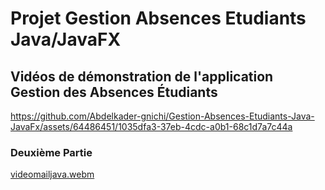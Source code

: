 # Projet Gestion Absences Etudiants Java/JavaFX

## Vidéos de démonstration de l'application Gestion des Absences Étudiants


https://github.com/Abdelkader-gnichi/Gestion-Absences-Etudiants-Java-JavaFx/assets/64486451/1035dfa3-37eb-4cdc-a0b1-68c1d7a7c44a

### Deuxième Partie

[videomailjava.webm](https://github.com/Abdelkader-gnichi/Gestion-Absences-Etudiants-Java-JavaFx/assets/64486451/186f4d0a-0c16-4b59-a7c5-875e21338c12)

